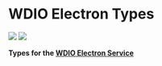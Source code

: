 # WDIO Electron Types

<a href="https://www.npmjs.com/package/@wdio/electron-pkg-builder" alt="NPM Version">
  <img src="https://img.shields.io/npm/v/@wdio/electron-pkg-builder" /></a>
<a href="https://www.npmjs.com/package/@wdio/electron-pkg-builder" alt="NPM Downloads">
  <img src="https://img.shields.io/npm/dw/@wdio/electron-pkg-builder" /></a>

<br />

**Types for the [WDIO Electron Service](https://github.com/webdriverio-community/wdio-electron-service)**

